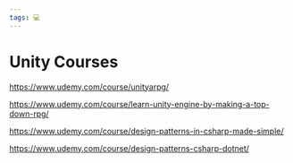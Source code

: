 ```yaml
---
tags: 💻
---
```


# Unity Courses

https://www.udemy.com/course/unityarpg/

https://www.udemy.com/course/learn-unity-engine-by-making-a-top-down-rpg/

https://www.udemy.com/course/design-patterns-in-csharp-made-simple/

https://www.udemy.com/course/design-patterns-csharp-dotnet/





